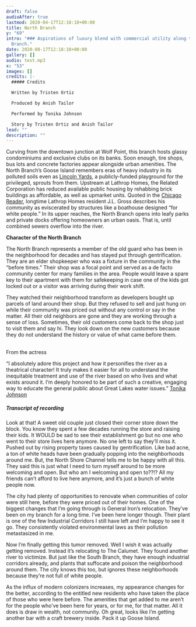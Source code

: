 ```yaml
---
draft: false
audioAfter: true
lastmod: 2020-04-17T12:18:10+00:00
title: North Branch
y: "69"
intro: "### Aspirations of luxury blend with commercial utility along the North
  Branch."
date: 2020-08-17T12:18:10+00:00
gallery: []
audio: test.mp3
x: "53"
images: []
credits: |-
  ##### Credits

  Written by Tristen Ortiz

  Produced by Anish Tailor

  Performed by Tonika Johnson

  Story by Tristen Ortiz and Anish Tailor
lead: ""
description: ""
---
```

Curving from the downtown junction at Wolf Point, this branch hosts glassy condominiums and exclusive clubs on its banks. Soon enough, tire shops, bus lots and concrete factories appear alongside urban amenities. The North Branch’s Goose Island remembers eras of heavy industry in its polluted soils even as [Lincoln Yards](https://archive.curbed.com/2019/2/5/18211070/chicago-lincoln-yards-development-real-estate), a publicly-funded playground for the privileged, sprouts from them. Upstream at Lathrop Homes, the Related Corporation has reduced available public housing by rehabbing brick buildings as affordable, as well as upmarket units. Quoted in the [Chicago Reader](https://chicagoreader.com/arts-culture/residents-reflect-on-rehabbed-lathrop-homes/), longtime Lathrop Homes resident J.L. Gross describes his community as eviscerated by structures like a boathouse designed “for white people.” In its upper reaches, the North Branch opens into leafy parks and private docks offering homeowners an urban oasis. That is, until combined sewers overflow into the river.



**Character of the North Branch**

The North Branch represents a member of the old guard who has been in the neighborhood for decades and has stayed put through gentrification. They are an elder shopkeeper who was a fixture in the community in the “before times.” Their shop was a focal point and served as a de facto community center for many families in the area. People would leave a spare key to their apartment with them for safekeeping in case one of the kids got locked out or a visitor was arriving during their work shift.



They watched their neighborhood transform as developers bought up parcels of land around their shop. But they refused to sell and just hung on while their community was priced out without any control or say in the matter. All their old neighbors are gone and they are working through a sense of loss. Sometimes, their old customers come back to the shop just to visit them and say hi. They look down on the new customers because they do not understand the history or value of what came before them.

\
From the actress

“I absolutely adore this project and how it personifies the river as a theatrical character! It truly makes it easier for all to understand the inequitable treatment and use of the river based on who lives and what exists around it. I’m deeply honored to be part of such a creative, engaging way to educate the general public about Great Lakes water issues.” [Tonika Johnson](https://www.tonijphotography.com/)



##### Transcript of recording

Look at that! A sweet old couple just closed their corner store down the block. You know they spent a few decades running the store and raising their kids. It WOULD be sad to see their establishment go but no one who went to their store lives here anymore. No one left to say they’ll miss it. Pushed out by rising property taxes caused by gentrification. Like bad acne, a ton of white heads have been gradually popping into the neighborhoods around me. But, the North Shore Channel tells me to be happy with all this. They said this is just what I need to turn myself around to be more welcoming and open. But who am I welcoming and open to??!? All my friends can’t afford to live here anymore, and it’s just a bunch of white people now. 



The city had plenty of opportunities to renovate when communities of color were still here, before they were priced out of their homes. One of the biggest changes that I’m going through is General Iron’s relocation. They’ve been on my branch for a long time. I’ve been here longer though. Their plant is one of the few Industrial Corridors I still have left and I’m happy to see it go. They consistently violated environmental laws as their pollution metastasized in me. 



Now I’m finally getting this tumor removed. Well I wish it was actually getting removed. Instead it’s relocating to The Calumet. They found another river to victimize. But just like the South Branch, they have enough industrial corridors already, and plants that suffocate and poison the neighborhood around them. The city knows this too, but ignores these neighborhoods because they’re not full of white people. 



As the influx of modern colonizers increases, my appearance changes for the better, according to the entitled new residents who have taken the place of those who were here before. The amenities that get added to me aren’t for the people who’ve been here for years, or for me, for that matter. All it does is draw in wealth, not community. Oh great, looks like I’m getting another bar with a craft brewery inside. Pack it up Goose Island.